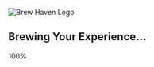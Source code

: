 ![Brew Haven Logo](https://blvckkryptonite.github.io/brew-haven/assets/logo_1754830575592.png)

## Brewing Your Experience...

100%